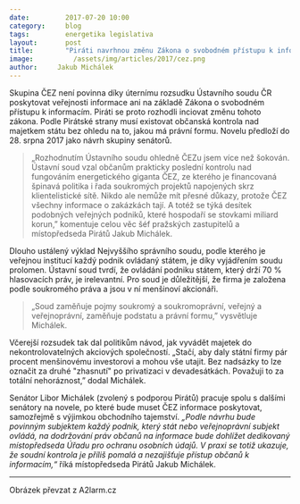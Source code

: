 ```yaml
---
date:         2017-07-20 10:00
category:     blog
tags:         energetika legislativa
layout:       post
title:        "Piráti navrhnou změnu Zákona o svobodném přístupu k informacím, ČEZ musí být pod kontrolou občanů"
image:          /assets/img/articles/2017/cez.png
author:     Jakub Michálek
---
```


Skupina ČEZ není povinna díky úternímu rozsudku Ústavního soudu ČR poskytovat veřejnosti informace ani na základě Zákona o svobodném přístupu k informacím. Piráti se proto rozhodli inciovat změnu tohoto zákona. Podle Pirátské strany musí existovat občanská kontrola nad majetkem státu bez ohledu na to, jakou má právní formu. Novelu předloží do 28. srpna 2017 jako návrh skupiny senátorů.

> „Rozhodnutím Ústavního soudu ohledně ČEZu jsem více než šokován. Ústavní soud vzal občanům prakticky poslední kontrolu nad fungováním energetického giganta ČEZ, ze kterého je financovaná špinavá politika i řada soukromých projektů napojených skrz klientelistické sítě. Nikdo ale nemůže mít přesné důkazy, protože ČEZ všechny informace o zakázkách tají. A totéž se týká desítek podobných veřejných podniků, které hospodaří se stovkami miliard korun,” komentuje celou věc šéf pražských zastupitelů a místopředseda Pirátů Jakub Michálek.

Dlouho ustálený výklad Nejvyššího správního soudu, podle kterého je veřejnou institucí každý podnik ovládaný státem, je díky vyjádřením soudu prolomen. Ústavní soud tvrdí, že ovládání podniku státem, který drží 70 % hlasovacích práv, je irelevantní. Pro soud je důležitější, že firma je založena podle soukromého práva a jsou v ní menšinoví akcionáři.

> „Soud zaměňuje pojmy soukromý a soukromoprávní, veřejný a veřejnoprávní, zaměňuje podstatu a právní formu,” vysvětluje Michálek.

Včerejší rozsudek tak dal politikům návod, jak vyvádět majetek do nekontrolovatelných akciových společností. „Stačí, aby daly státní firmy pár procent menšinovému investorovi a mohou vše utajit. Bez nadsázky to lze označit za druhé "zhasnutí" po privatizaci v devadesátkách. Považuji to za totální nehoráznost,” dodal Michálek.

Senátor Libor Michálek (zvolený s podporou Pirátů) pracuje spolu s dalšími senátory na novele, po které bude muset ČEZ informace poskytovat, samozřejmě s výjimkou obchodního tajemství. *„Podle návrhu bude povinným subjektem každý podnik, který stát nebo veřejnoprávní subjekt ovládá, na dodržování práv občanů na informace bude dohlížet dedikovaný místopředseda Úřadu pro ochranu osobních údajů. V praxi se totiž ukazuje, že soudní kontrola je příliš pomalá a nezajišťuje přístup občanů k informacím,“* říká místopředseda Pirátů Jakub Michálek.

---

Obrázek převzat z A2larm.cz
